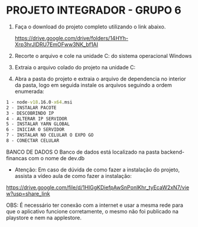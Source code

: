 # PROJETO INTEGRADOR - GRUPO 6

1. Faça o download do projeto completo utilizando o link abaixo.

   https://drive.google.com/drive/folders/14HYh-Xrp3hrJlDRU7EmOFww3NK_bf1AI

2. Recorte o arquivo e cole na unidade C: do sistema operacional Windows

3. Extraia o arquivo colado do projeto na unidade C:

4. Abra a pasta do projeto e extraia o arquivo de dependencia no interior da pasta, logo em seguida instale os arquivos seguindo a ordem enumerada:

```cmd
1 - node-v18.16.0-x64.msi
2 - INSTALAR PACOTE
3 - DESCOBRINDO IP 
4 - ALTERAR IP SERVIDOR
5 - INSTALAR YARN GLOBAL
6 - INICIAR O SERVIDOR
7 - INSTALAR NO CELULAR O EXPO GO
8 - CONECTAR CELULAR
```
BANCO DE DADOS
O Banco de dados está localizado na pasta backend-financas com o nome de dev.db

- Atenção: Em caso de dúvida de como fazer a instalação do projeto, assista a vídeo aula de como fazer a instalação: 

https://drive.google.com/file/d/1HIGgKDiefpAwSnPonlKhr_tyEcaW2xN7/view?usp=share_link

OBS: É necessário ter conexão com a internet e usar a mesma rede para que o aplicativo funcione corretamente, o mesmo não foi publicado na playstore e nem na applestore.



